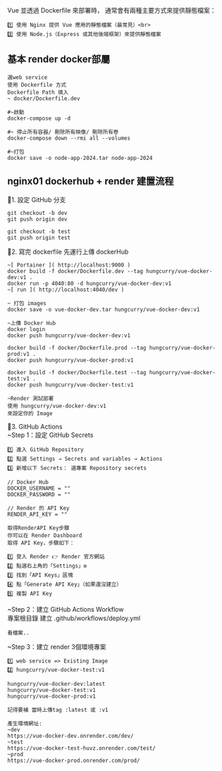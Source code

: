 Vue 並透過 Dockerfile 來部署時，
通常會有兩種主要方式來提供靜態檔案：
```jsx=
1️⃣ 使用 Nginx 提供 Vue 應用的靜態檔案（最常見）<br>
2️⃣ 使用 Node.js（Express 或其他後端框架）來提供靜態檔案
```

基本 render docker部屬
---
```jsx=
選web service 
使用 Dockerfile 方式
Dockerfile Path 填入
~ docker/Dockerfile.dev

#~啟動
docker-compose up -d

#~ 停止所有容器/ 刪除所有映像/ 刪除所有卷
docker-compose down --rmi all --volumes

#~打包
docker save -o node-app-2024.tar node-app-2024
```

nginx01 dockerhub + render 建置流程
---
🚀1. 設定 GitHub 分支
```jsx=
git checkout -b dev
git push origin dev

git checkout -b test
git push origin test
```

🚀2. 寫完 dockerfile 先運行上傳 dockerHub
```jsx=
~[ Portainer ]( http://localhost:9000 )
docker build -f docker/Dockerfile.dev --tag hungcurry/vue-docker-dev:v1 .
docker run -p 4040:80 -d hungcurry/vue-docker-dev:v1
~[ run ]( http://localhost:4040/dev )

~ 打包 images
docker save -o vue-docker-dev.tar hungcurry/vue-docker-dev:v1

~上傳 Docker Hub
docker login
docker push hungcurry/vue-docker-dev:v1

docker build -f docker/Dockerfile.prod --tag hungcurry/vue-docker-prod:v1 .
docker push hungcurry/vue-docker-prod:v1

docker build -f docker/Dockerfile.test --tag hungcurry/vue-docker-test:v1 .
docker push hungcurry/vue-docker-test:v1

~Render 測試部署
使用 hungcurry/vue-docker-dev:v1
來設定你的 Image
```

🚀3. GitHub Actions <br>
~Step 1：設定 GitHub Secrets
```jsx=
1️⃣ 進入 GitHub Repository
2️⃣ 點選 Settings → Secrets and variables → Actions
3️⃣ 新增以下 Secrets： 選專案 Repository secrets

// Docker Hub
DOCKER_USERNAME = ""
DOCKER_PASSWORD = ""

// Render 的 API Key
RENDER_API_KEY = ""
```
```jsx=
取得RenderAPI Key步驟
你可以在 Render Dashboard 
取得 API Key，步驟如下：

1️⃣ 登入 Render 👉 Render 官方網站
2️⃣ 點選右上角的「Settings」⚙️
3️⃣ 找到「API Keys」區塊
4️⃣ 點「Generate API Key」（如果還沒建立）
5️⃣ 複製 API Key
```

~Step 2：建立 GitHub Actions Workflow <br>
專案根目錄 建立 .github/workflows/deploy.yml
```jsx=
看檔案..
```

~Step 3：建立 render 3個環境專案
```jsx=
1️⃣ web service => Existing Image
2️⃣ hungcurry/vue-docker-test:v1

hungcurry/vue-docker-dev:latest
hungcurry/vue-docker-test:v1
hungcurry/vue-docker-prod:v1

記得要補 當時上傳tag :latest 或 :v1

產生環境網址:
~dev
https://vue-docker-dev.onrender.com/dev/
~test
https://vue-docker-test-huvz.onrender.com/test/
~prod
https://vue-docker-prod.onrender.com/prod/
```
